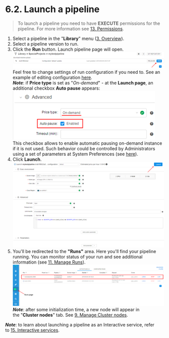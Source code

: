 # 6.2. Launch a pipeline

> To launch a pipeline you need to have **EXECUTE** permissions for the pipeline. For more information see [13. Permissions](../13_Permissions/13._Permissions.md).

1. Select a pipeline in the "**Library**" menu ([3. Overview](../03_Overview/3._Overview.md#library)).
2. Select a pipeline version to run.
3. Click the **Run** button. Launch pipeline page will open.  
    ![CP_LaunchPipeline](attachments/LaunchPipeline_1.png)  
    Feel free to change settings of run configuration if you need to. See an example of editing configuration [here](6.1._Create_and_configure_pipeline.md#edit-pipeline-configuration-optional).  
    **_Note_**: if **Price type** is set as "_On-demand_" - at the **Launch page**, an additional checkbox **Auto pause** appears:  
    ![CP_LaunchPipeline](attachments/LaunchPipeline_4.png)  
    This checkbox allows to enable automatic pausing on-demand instance if it is not used. Such behavior could be controlled by Administrators using a set of parameters at System Preferences (see [here](../12_Manage_Settings/12.10._Manage_system-level_settings.md#system)).
4. Click **Launch**.  
    ![CP_LaunchPipeline](attachments/LaunchPipeline_2.png)
5. You'll be redirected to the **"Runs"** area. Here you'll find your pipeline running. You can monitor status of your run and see additional information (see [11. Manage Runs](../11_Manage_Runs/11._Manage_Runs.md)).  
    ![CP_LaunchPipeline](attachments/LaunchPipeline_3.png)  
    **_Note_**: after some initialization time, a new node will appear in the "**Cluster nodes**" tab. See [9. Manage Cluster nodes](../09_Manage_Cluster_nodes/9._Manage_Cluster_nodes.md).

**_Note_**: to learn about launching a pipeline as an Interactive service, refer to [15. Interactive services](../15_Interactive_services/15._Interactive_services.md).
